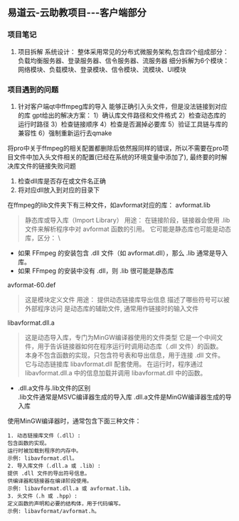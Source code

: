 ## 易道云-云助教项目---客户端部分
###  项目笔记
1. 项目拆解
系统设计：
    整体采用常见的分布式微服务架构,包含四个组成部分：
    负载均衡服务器、登录服务器、信令服务器、流服务器
    细分拆解为6个模块：
    网络模块、负载模块、登录模块、信令模块、流模块、UI模块

### 项目遇到的问题
1. 针对客户端qt中ffmpeg库的导入
能够正确引入头文件，但是没法链接到对应的库
gpt给出的解决方案：
    1）确认库文件路径和文件格式
    2）检查动态库的运行时路径
    3）检查链接顺序
    4）检查是否漏掉必要库
    5）验证工具链与库的兼容性
    6）强制重新运行去qmake

将pro中关于ffmpeg的相关配置都删除后依然报同样的错误，所以不需要在pro项目文件中加入头文件相关的配置(已经在系统的环境变量中添加了), 最终要的时解决库文件的链接失败问题
1. 检查dll库是否存在或文件名正确
2. 将对应dll放入到对应的目录下

在ffmpeg的lib文件夹下有三种文件，如avformat对应的库：
avformat.lib
> 静态库或导入库（Import Library）
用途：
在链接阶段，链接器会使用 .lib 文件来解析程序中对 avformat 函数的引用。
它可能是静态库也可能是动态库，区分： \
- 如果 FFmpeg 的安装包含 .dll 文件（如 avformat.dll），那么 .lib 通常是导入库。
- 如果 FFmpeg 的安装中没有 .dll，则 .lib 很可能是静态库

avformat-60.def
>这是模块定义文件
用途：
提供动态链接库导出信息
描述了哪些符号可以被外部程序访问
是动态库的辅助文件, 通常用作链接时的输入文件


libavformat.dll.a
>这是动态导入库，专门为MinGW编译器使用的文件类型
它是一个中间文件，用于告诉链接器如何在程序运行时调用动态库（.dll 文件）的函数。 \
本身不包含函数的实现，只包含符号表和导出信息，用于连接 .dll 文件。 \
它与动态链接库 libavformat.dll 配套使用。
在运行时，程序通过 libavformat.dll.a 中的信息加载并调用 libavformat.dll 中的函数。

* .dll.a文件与.lib文件的区别 \
.lib文件通常是MSVC编译器生成的导入库
.dll.a文件是MinGW编译器生成的导入库


使用MinGW编译器时，通常包含下面三种文件：
```
1. 动态链接库文件（.dll）:
包含函数的实现。
运行时被加载到程序的内存中。
示例: libavformat.dll。
2. 导入库文件（.dll.a 或 .lib）:
提供 .dll 文件的导出符号信息。
供编译器和链接器在编译阶段使用。
示例: libavformat.dll.a 或 avformat.lib。
3. 头文件（.h 或 .hpp）:
定义函数的声明和必要的结构体，用于代码编写。
示例: libavformat/avformat.h。
```

